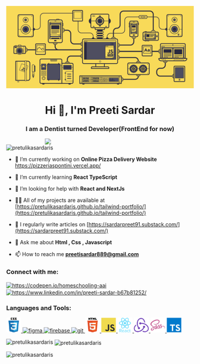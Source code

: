 ![MasterHead](https://raw.githubusercontent.com/muhammadnurulahsan/muhammadnurulahsan/main/ahsan.gif)
<h1 align="center">Hi 👋, I'm Preeti Sardar</h1>
<h3 align="center">I am a Dentist turned Developer(FrontEnd for now)</h3>
<img align='right' width='400' src='https://i.pinimg.com/originals/e7/26/c7/e726c74ac081eed50feee1433d12c998.gif' >
<p align="left"> <img src="https://komarev.com/ghpvc/?username=pretulikasardaris&label=Profile%20views&color=0e75b6&style=flat" alt="pretulikasardaris" /> </p>



- 🔭 I’m currently working on **Online Pizza Delivery Website**   https://pizzeriaspontini.vercel.app/

- 🌱 I’m currently learning **React TypeScript**

- 🤝 I’m looking for help with **React and NextJs**

- 👨‍💻 All of my projects are available at [https://pretulikasardaris.github.io/tailwind-portfolio/](https://pretulikasardaris.github.io/tailwind-portfolio/)

- 📝 I regularly write articles on [https://sardarpreet91.substack.com/](https://sardarpreet91.substack.com/)

- 💬 Ask me about **Html , Css , Javascript**

- 📫 How to reach me **preetisardar889@gmail.com**

<h3 align="left">Connect with me:</h3>
<p align="left">
<a href="https://codepen.io/https://codepen.io/homeschooling-aai" target="blank"><img align="center" src="https://raw.githubusercontent.com/rahuldkjain/github-profile-readme-generator/master/src/images/icons/Social/codepen.svg" alt="https://codepen.io/homeschooling-aai" height="30" width="40" /></a>
<a href="https://linkedin.com/in/https://www.linkedin.com/in/preeti-sardar-b67b81252/" target="blank"><img align="center" src="https://raw.githubusercontent.com/rahuldkjain/github-profile-readme-generator/master/src/images/icons/Social/linked-in-alt.svg" alt="https://www.linkedin.com/in/preeti-sardar-b67b81252/" height="30" width="40" /></a>
</p>

<h3 align="left">Languages and Tools:</h3>
<p align="left"> <a href="https://www.w3schools.com/css/" target="_blank" rel="noreferrer"> <img src="https://raw.githubusercontent.com/devicons/devicon/master/icons/css3/css3-original-wordmark.svg" alt="css3" width="40" height="40"/> </a> <a href="https://www.figma.com/" target="_blank" rel="noreferrer"> <img src="https://www.vectorlogo.zone/logos/figma/figma-icon.svg" alt="figma" width="40" height="40"/> </a> <a href="https://firebase.google.com/" target="_blank" rel="noreferrer"> <img src="https://www.vectorlogo.zone/logos/firebase/firebase-icon.svg" alt="firebase" width="40" height="40"/> </a> <a href="https://git-scm.com/" target="_blank" rel="noreferrer"> <img src="https://www.vectorlogo.zone/logos/git-scm/git-scm-icon.svg" alt="git" width="40" height="40"/> </a> <a href="https://www.w3.org/html/" target="_blank" rel="noreferrer"> <img src="https://raw.githubusercontent.com/devicons/devicon/master/icons/html5/html5-original-wordmark.svg" alt="html5" width="40" height="40"/> </a> <a href="https://developer.mozilla.org/en-US/docs/Web/JavaScript" target="_blank" rel="noreferrer"> <img src="https://raw.githubusercontent.com/devicons/devicon/master/icons/javascript/javascript-original.svg" alt="javascript" width="40" height="40"/> </a> <a href="https://reactjs.org/" target="_blank" rel="noreferrer"> <img src="https://raw.githubusercontent.com/devicons/devicon/master/icons/react/react-original-wordmark.svg" alt="react" width="40" height="40"/> </a> <a href="https://redux.js.org" target="_blank" rel="noreferrer"> <img src="https://raw.githubusercontent.com/devicons/devicon/master/icons/redux/redux-original.svg" alt="redux" width="40" height="40"/> </a> <a href="https://sass-lang.com" target="_blank" rel="noreferrer"> <img src="https://raw.githubusercontent.com/devicons/devicon/master/icons/sass/sass-original.svg" alt="sass" width="40" height="40"/> </a> <a href="https://www.typescriptlang.org/" target="_blank" rel="noreferrer"> <img src="https://raw.githubusercontent.com/devicons/devicon/master/icons/typescript/typescript-original.svg" alt="typescript" width="40" height="40"/> </a> </p>

<p><img align="left" src="https://github-readme-stats.vercel.app/api/top-langs?username=pretulikasardaris&show_icons=true&locale=en&layout=compact" alt="pretulikasardaris" /></p>

<p>&nbsp;<img align="center" src="https://github-readme-stats.vercel.app/api?username=pretulikasardaris&show_icons=true&locale=en" alt="pretulikasardaris" /></p>

<p><img align="center" src="https://github-readme-streak-stats.herokuapp.com/?user=pretulikasardaris&" alt="pretulikasardaris" /></p>
